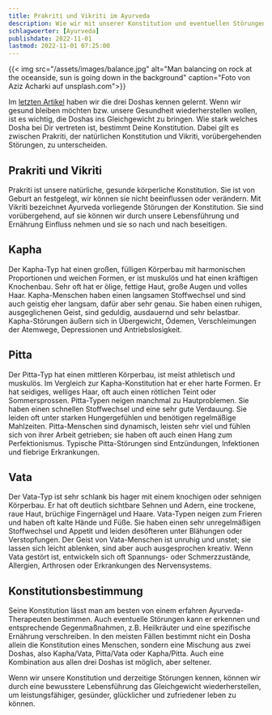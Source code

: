 ```yaml
---
title: Prakriti und Vikriti im Ayurveda
description: Wie wir mit unserer Konstitution und eventuellen Störungen das Gleichgewicht wiederherstellen
schlagwoerter: [Ayurveda]
publishdate: 2022-11-01
lastmod: 2022-11-01 07:25:00
---
```


{{< img src="/assets/images/balance.jpg" alt="Man balancing on rock at the oceanside, sun is going down in the background" caption="Foto von Aziz Acharki auf unsplash.com">}}

Im [letzten Artikel][1] haben wir die drei Doshas kennen gelernt. Wenn wir gesund bleiben möchten bzw. unsere Gesundheit wiederherstellen wollen, ist es wichtig, die Doshas ins Gleichgewicht zu bringen. Wie stark welches Dosha bei Dir vertreten ist, bestimmt Deine Konstitution. Dabei gilt es zwischen Prakriti, der natürlichen Konstitution und Vikriti, vorübergehenden Störungen, zu unterscheiden.


## Prakriti und Vikriti

Prakriti ist unsere natürliche, gesunde körperliche Konstitution. Sie ist von Geburt an festgelegt, wir können sie nicht beeinflussen oder verändern. Mit Vikriti bezeichnet Ayurveda vorliegende Störungen der Konstitution. Sie sind vorübergehend, auf sie können wir durch unsere Lebensführung und Ernährung Einfluss nehmen und sie so nach und nach beseitigen. 


## Kapha

Der Kapha-Typ hat einen großen, fülligen Körperbau mit harmonischen Proportionen und weichen Formen, er ist muskulös und hat einen kräftigen Knochenbau. Sehr oft hat er ölige, fettige Haut, große Augen und volles Haar. Kapha-Menschen haben einen langsamen Stoffwechsel und sind auch geistig eher langsam, dafür aber sehr genau. Sie haben einen ruhigen, ausgeglichenen Geist, sind geduldig, ausdauernd und sehr belastbar. Kapha-Störungen äußern sich in Übergewicht, Ödemen, Verschleimungen der Atemwege, Depressionen und Antriebslosigkeit.

## Pitta

Der Pitta-Typ hat einen mittleren Körperbau, ist meist athletisch und muskulös. Im Vergleich zur Kapha-Konstitution hat er eher harte Formen. Er hat seidiges, welliges Haar, oft auch einen rötlichen Teint oder Sommersprossen. Pitta-Typen neigen manchmal zu Hautproblemen. Sie haben einen schnellen Stoffwechsel und eine sehr gute Verdauung. Sie leiden oft unter starken Hungergefühlen und benötigen regelmäßige Mahlzeiten. Pitta-Menschen sind dynamisch, leisten sehr viel und fühlen sich von ihrer Arbeit getrieben; sie haben oft auch einen Hang zum Perfektionismus. Typische Pitta-Störungen sind Entzündungen, Infektionen und fiebrige Erkrankungen.

## Vata

Der Vata-Typ ist sehr schlank bis hager mit einem knochigen oder sehnigen Körperbau. Er hat oft deutlich sichtbare Sehnen und Adern, eine trockene, raue Haut, brüchige Fingernägel und Haare. Vata-Typen neigen zum Frieren und haben oft kalte Hände und Füße. Sie haben einen sehr unregelmäßigen Stoffwechsel und Appetit und leiden desöfteren unter Blähungen oder Verstopfungen. Der Geist von Vata-Menschen ist unruhig und unstet; sie lassen sich leicht ablenken, sind aber auch ausgesprochen kreativ. Wenn Vata gestört ist, entwickeln sich oft Spannungs- oder Schmerzzustände, Allergien, Arthrosen oder Erkrankungen des Nervensystems.


## Konstitutionsbestimmung

Seine Konstitution lässt man am besten von einem erfahren Ayurveda-Therapeuten bestimmen. Auch eventuelle Störungen kann er erkennen und entsprechende Gegenmaßnahmen, z.B. Heilkräuter und eine spezifische Ernährung verschreiben. In den meisten Fällen bestimmt nicht ein Dosha allein die Konstitution eines Menschen, sondern eine Mischung aus zwei Doshas, also Kapha/Vata, Pitta/Vata oder Kapha/Pitta. Auch eine Kombination aus allen drei Doshas ist möglich, aber seltener. 

Wenn wir unsere Konstitution und derzeitige Störungen kennen, können wir durch eine bewusstere Lebensführung das Gleichgewicht wiederherstellen, um leistungsfähiger, gesünder, glücklicher und zufriedener leben zu können.


[1]: /artikel/2022/die-3-doshas-im-ayurveda/
